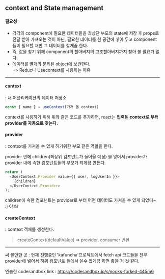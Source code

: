 ## context and State management

#### 필요성

- 각각의 component에 필요한 데이터들을 최상단 부모의 state에 저장 후 props로 전달 받아 가져오는 것이 아닌, 필요한 데이터를 한 공간에 넣어 두고 component들이 필요할 때만 그 데이터를 찾게끔 한다.
- 즉, 값을 찾기 위헤 component의 할아버지의 고조할아버지까지 찾아 볼 필요가 없다.
- 데이터를 별개의 분리된 object에 보관한다.  
  => Reduc나 Usecontext를 사용하는 이유

---

#### context

: 내 어플리케이션의 데이터 저장소

```javascript
const { name } = useContext(가져 올 context)
```

context를 사용하기 위해 위와 같은 코드를 추가하면, react는 **입력된 context로 부터 provider를 자동으로 찾는다.**

#### provider

: context를 가져올 수 있게 하기위한 부모 같은 역할을 한다.

provider 안에 children(최상위 컴포넌트가 들어올 예정) 을 넣어서 provider가 provider 내에 속한 컴포넌트들의 부모가 되게끔 만든다.

```javascript
return (
  <UserContext.Provider value={{ user, logUserIn }}>
    {children}
  </UserContext.Provider>
);
```

children에 속한 컴포넌트는 provider로 부터 어떤 데이터도 가져올 수 있게 되었다~ :) 야호!

#### createContext

: context 객체를 생성한다.

> createContext(defaultValue)
> => provider, consumer 반환

---

써 볼만한 곳
: 현재 진행중인 'kafuncha'프로젝트에서 fetch api 코드들을 전부 provider에 넣어서 하위 컴포넌트 들에서 쓸수 있게끔 하면 좋을 거 것 같다.

연습한 codesandbox link : https://codesandbox.io/s/nooks-forked-445m6
